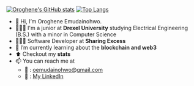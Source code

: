 [![Oroghene's GitHub stats](https://github-readme-stats.vercel.app/api?username=oroghene)](https://github.com/anuraghazra/github-readme-stats)
[![Top Langs](https://github-readme-stats.vercel.app/api/top-langs/?username=oroghene)](https://github.com/anuraghazra/github-readme-stats)
- 👋 Hi, I’m Oroghene Emudainohwo.
- 👨🏿‍🎓 I'm a junior at **Drexel University** studying Electrical Engineering (B.S.) with a minor in Computer Science
- 👨🏿‍💻 Software Developer at **Sharing Excess**
- 🌱 I’m currently learning about the **blockchain and web3**
- ⬆️ Checkout my **stats**
- 📫 You can reach me at
  - 📧 : [oemudainohwo@gmail.com](mailto:oemudainohwo@gmail.com?subject=Reaching%20Out%20From%20Github)
  - 💼 : [My LinkedIn](https://www.linkedin.com/in/oroghene/)

<!---
oroghene-emudainohwo/oroghene-emudainohwo is a ✨ special ✨ repository because its `README.md` (this file) appears on your GitHub profile.
You can click the Preview link to take a look at your changes.
--->
